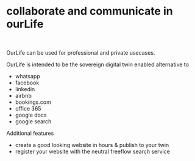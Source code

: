

# collaborate and communicate in ourLife

<br>

OurLife can be used for professional and private usecases.

OurLife is intended to be the sovereign digital twin enabled alternative to

- whatsapp
- facebook
- linkedin
- airbnb
- bookings.com
- office 365
- google docs
- google search

Additional features

- create a good looking website in hours & publish to your twin
- register your website with the neutral freeflow search service

